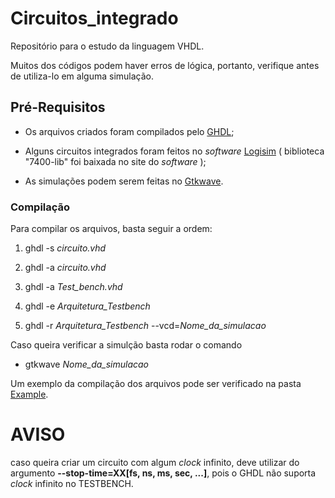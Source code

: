 # Circuitos_integrado

Repositório para o estudo da linguagem VHDL. 

Muitos dos códigos podem haver erros de lógica, portanto, verifique antes de utiliza-lo em alguma simulação.

## Pré-Requisitos

* Os arquivos criados foram compilados pelo [GHDL](http://ghdl.free.fr/); 
  
* Alguns circuitos integrados foram feitos no _software_ [Logisim](http://www.cburch.com/logisim/pt/index.html) ( biblioteca "7400-lib" foi baixada no site do _software_ );

* As simulações podem serem feitas no [Gtkwave](http://gtkwave.sourceforge.net/).

### Compilação

Para compilar os arquivos, basta seguir a ordem:

1. ghdl -s *circuito.vhd*
   
2. ghdl -a *circuito.vhd*
   
3. ghdl -a *Test_bench.vhd*
   
4. ghdl -e *Arquitetura_Testbench*
   
5. ghdl -r *Arquitetura_Testbench* --vcd=*Nome_da_simulacao*

Caso queira verificar a simulção basta rodar o comando

* gtkwave *Nome_da_simulacao*

Um exemplo da compilação dos arquivos pode ser verificado na pasta [Example](VHDL/Example/).

# AVISO

caso queira criar um circuito com algum *clock* infinito, deve utilizar do argumento **--stop-time=XX[fs, ns, ms, sec, ...]**, pois o GHDL não suporta *clock* infinito no TESTBENCH.


   